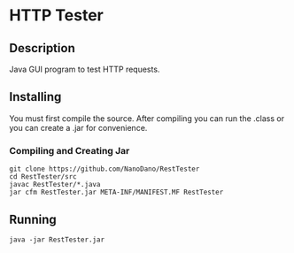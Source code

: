# HTTP Tester

## Description

Java GUI program to test HTTP requests.

## Installing

You must first compile the source. After compiling you can run the .class or you can create a .jar for convenience.

### Compiling and Creating Jar

```
git clone https://github.com/NanoDano/RestTester
cd RestTester/src
javac RestTester/*.java
jar cfm RestTester.jar META-INF/MANIFEST.MF RestTester
```

## Running

```
java -jar RestTester.jar
```
